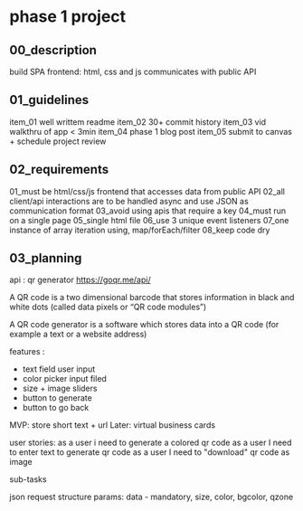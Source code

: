 # phase 1 project
## 00_description

build SPA
frontend: html, css and js
communicates with public API


## 01_guidelines

item_01 well writtem readme
item_02 30+ commit history
item_03 vid walkthru of app < 3min
item_04 phase 1 blog post
item_05 submit to canvas + schedule project review 


## 02_requirements

01_must be html/css/js frontend that accesses data from public API
02_all client/api interactions are to be handled async and use JSON as communication format
03_avoid using apis that require a key
04_must run on a single page
05_single html file
06_use 3 unique event listeners
07_one instance of array iteration using, map/forEach/filter
08_keep code dry


## 03_planning

api :
qr generator
https://goqr.me/api/

A QR code is a two dimensional barcode that stores information in black and white dots (called data pixels or “QR code modules”)

A QR code generator is a software which stores data into a QR code (for example a text or a website address)

features :
- text field user input
- color picker input filed
- size + image sliders
- button to generate 
- button to go back 

MVP: store short text + url
Later: virtual business cards

user stories:
as a user i need to generate a colored qr code 
as a user I need to enter text to generate qr code
as a user I need to "download" qr code as image

sub-tasks

json request structure
params: data - mandatory, size, color, bgcolor, qzone

